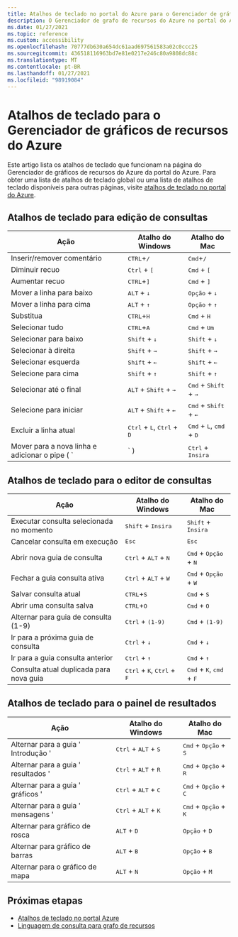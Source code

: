```yaml
---
title: Atalhos de teclado no portal do Azure para o Gerenciador de gráficos de recursos do Azure
description: O Gerenciador de grafo de recursos do Azure no portal do Azure dá suporte a atalhos de teclado para ajudá-lo a executar ações e navegar.
ms.date: 01/27/2021
ms.topic: reference
ms.custom: accessibility
ms.openlocfilehash: 70777db630a654dc61aad697561583a02c0ccc25
ms.sourcegitcommit: 436518116963bd7e81e0217e246c80a9808dc88c
ms.translationtype: MT
ms.contentlocale: pt-BR
ms.lasthandoff: 01/27/2021
ms.locfileid: "98919084"
---
```

# <a name="keyboard-shortcuts-for-azure-resource-graph-explorer"></a>Atalhos de teclado para o Gerenciador de gráficos de recursos do Azure

Este artigo lista os atalhos de teclado que funcionam na página do Gerenciador de gráficos de recursos do Azure da portal do Azure. Para obter uma lista de atalhos de teclado global ou uma lista de atalhos de teclado disponíveis para outras páginas, visite [atalhos de teclado no portal do Azure](../../../azure-portal/azure-portal-keyboard-shortcuts.md).

## <a name="keyboard-shortcuts-for-editing-queries"></a>Atalhos de teclado para edição de consultas

| Ação | Atalho do Windows | Atalho do Mac |
|---|---|---|
|Inserir/remover comentário |<kbd>CTRL</kbd>+<kbd>/</kbd> | <kbd>Cmd</kbd>+<kbd>/</kbd> |
|Diminuir recuo |<kbd>Ctrl</kbd> + <kbd>[</kbd> |<kbd>Cmd</kbd> + <kbd>[</kbd> |
|Aumentar recuo |<kbd>CTRL</kbd>+<kbd>]</kbd> |<kbd>Cmd</kbd> + <kbd>]</kbd> |
|Mover a linha para baixo |<kbd>ALT</kbd> + <kbd>↓</kbd> |<kbd>Opção</kbd> + <kbd>↓</kbd> |
|Mover a linha para cima |<kbd>ALT</kbd> + <kbd>↑</kbd> |<kbd>Opção</kbd> + <kbd>↑</kbd> |
|Substitua |<kbd>CTRL</kbd>+<kbd>H</kbd> |<kbd>Cmd</kbd> + <kbd>H</kbd> |
|Selecionar tudo |<kbd>CTRL</kbd>+<kbd>A</kbd> |<kbd>Cmd</kbd> + <kbd>Um</kbd> |
|Selecionar para baixo |<kbd>Shift</kbd> + <kbd>↓</kbd> |<kbd>Shift</kbd> + <kbd>↓</kbd> |
|Selecionar à direita |<kbd>Shift</kbd> + <kbd>→</kbd> |<kbd>Shift</kbd> + <kbd>→</kbd> |
|Selecionar esquerda |<kbd>Shift</kbd> + <kbd>←</kbd> |<kbd>Shift</kbd> + <kbd>←</kbd> |
|Selecione para cima |<kbd>Shift</kbd> + <kbd>↑</kbd> |<kbd>Shift</kbd> + <kbd>↑</kbd> |
|Selecionar até o final |<kbd>ALT</kbd> + <kbd>Shift</kbd> + <kbd>→</kbd> |<kbd>Cmd</kbd> + <kbd>Shift</kbd> + <kbd>→</kbd> |
|Selecione para iniciar |<kbd>ALT</kbd> + <kbd>Shift</kbd> + <kbd>←</kbd> |<kbd>Cmd</kbd> + <kbd>Shift</kbd> + <kbd>←</kbd> |
|Excluir a linha atual |<kbd>Ctrl</kbd> + <kbd>L</kbd>, <kbd>Ctrl</kbd> + <kbd>D</kbd>  |<kbd>Cmd</kbd> + <kbd>L</kbd>, <kbd>cmd</kbd> + <kbd>D</kbd> |
|Mover para a nova linha e adicionar o pipe ( `|` ) |<kbd>Ctrl</kbd> + <kbd>Insira</kbd> |<kbd>Cmd</kbd> + <kbd>Insira</kbd> |

## <a name="keyboard-shortcuts-for-the-query-editor"></a>Atalhos de teclado para o editor de consultas

| Ação | Atalho do Windows | Atalho do Mac |
|---|---|---|
|Executar consulta selecionada no momento |<kbd>Shift</kbd> + <kbd>Insira</kbd> | <kbd>Shift</kbd> + <kbd>Insira</kbd> |
|Cancelar consulta em execução |<kbd>Esc</kbd> | <kbd>Esc</kbd> |
|Abrir nova guia de consulta |<kbd>Ctrl</kbd> + <kbd>ALT</kbd> + <kbd>N</kbd> | <kbd>Cmd</kbd> + <kbd>Opção</kbd> + <kbd>N</kbd> |
|Fechar a guia consulta ativa |<kbd>Ctrl</kbd> + <kbd>ALT</kbd> + <kbd>W</kbd> | <kbd>Cmd</kbd> + <kbd>Opção</kbd> + <kbd>W</kbd> |
|Salvar consulta atual |<kbd>CTRL</kbd>+<kbd>S</kbd> | <kbd>Cmd</kbd> + <kbd>S</kbd> |
|Abrir uma consulta salva |<kbd>CTRL</kbd>+<kbd>O</kbd> | <kbd>Cmd</kbd> + <kbd>O</kbd> |
|Alternar para guia de consulta (1-9) |<kbd>Ctrl</kbd> + <kbd>(1-9)</kbd> | <kbd>Cmd</kbd> + <kbd>(1-9)</kbd> |
|Ir para a próxima guia de consulta |<kbd>Ctrl</kbd> + <kbd>↓</kbd> | <kbd>Cmd</kbd> + <kbd>↓</kbd> |
|Ir para a guia consulta anterior |<kbd>Ctrl</kbd> + <kbd>↑</kbd> | <kbd>Cmd</kbd> + <kbd>↑</kbd> |
|Consulta atual duplicada para nova guia |<kbd>Ctrl</kbd> + <kbd>K</kbd>, <kbd>Ctrl</kbd> + <kbd>F</kbd> | <kbd>Cmd</kbd> + <kbd>K</kbd>, <kbd>cmd</kbd> + <kbd>F</kbd> |

## <a name="keyboard-shortcuts-for-the-results-pane"></a>Atalhos de teclado para o painel de resultados

| Ação | Atalho do Windows | Atalho do Mac |
|---|---|---|
|Alternar para a guia ' Introdução '  |<kbd>Ctrl</kbd> + <kbd>ALT</kbd> + <kbd>S</kbd> | <kbd>Cmd</kbd> + <kbd>Opção</kbd> + <kbd>S</kbd> |
|Alternar para a guia ' resultados '  |<kbd>Ctrl</kbd> + <kbd>ALT</kbd> + <kbd>R</kbd> | <kbd>Cmd</kbd> + <kbd>Opção</kbd> + <kbd>R</kbd> |
|Alternar para a guia ' gráficos '  |<kbd>Ctrl</kbd> + <kbd>ALT</kbd> + <kbd>C</kbd> | <kbd>Cmd</kbd> + <kbd>Opção</kbd> + <kbd>C</kbd> |
|Alternar para a guia ' mensagens '  |<kbd>Ctrl</kbd> + <kbd>ALT</kbd> + <kbd>K</kbd> | <kbd>Cmd</kbd> + <kbd>Opção</kbd> + <kbd>K</kbd> |
|Alternar para gráfico de rosca  |<kbd>ALT</kbd> + <kbd>D</kbd> | <kbd>Opção</kbd> + <kbd>D</kbd> |
|Alternar para gráfico de barras  |<kbd>ALT</kbd> + <kbd>B</kbd> | <kbd>Opção</kbd> + <kbd>B</kbd> |
|Alternar para o gráfico de mapa  |<kbd>ALT</kbd> + <kbd>N</kbd> | <kbd>Opção</kbd> + <kbd>M</kbd> |

## <a name="next-steps"></a>Próximas etapas

- [Atalhos de teclado no portal Azure](../../../azure-portal/azure-portal-keyboard-shortcuts.md)
- [Linguagem de consulta para grafo de recursos](../concepts/query-language.md)
